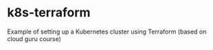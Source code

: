 # k8s-terraform
Example of setting up a Kubernetes cluster using Terraform (based on cloud guru course)
